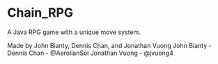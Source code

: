 # Chain_RPG
A Java RPG game with a unique move system.

Made by John Bianty, Dennis Chan, and Jonathan Vuong
John Bianty - 
Dennis Chan - @AerolianSol
Jonathan Vuong - @jvuong4
